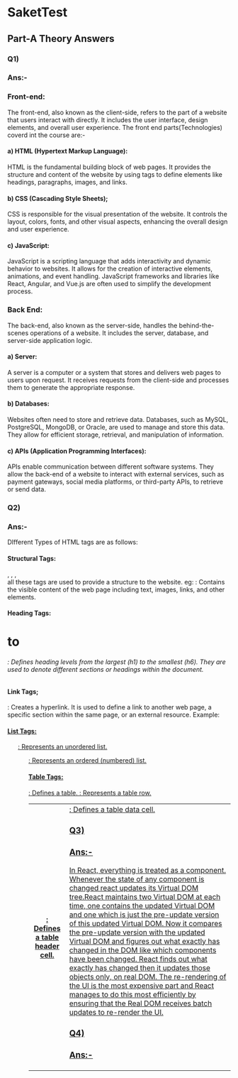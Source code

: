 # SaketTest

## Part-A Theory Answers

### Q1)
### Ans:-
### Front-end:
The front-end, also known as the client-side, refers to the part of a website that users interact with directly. It includes the user interface, design elements, and overall user experience. The front end parts(Technologies) coverd int the course are:-
#### a) HTML (Hypertext Markup Language): 
HTML is the fundamental building block of web pages. It provides the structure and content of the website by using tags to define elements like headings, paragraphs, images, and links.
#### b) CSS (Cascading Style Sheets);
CSS is responsible for the visual presentation of the website. It controls the layout, colors, fonts, and other visual aspects, enhancing the overall design and user experience.
#### c) JavaScript: 
JavaScript is a scripting language that adds interactivity and dynamic behavior to websites. It allows for the creation of interactive elements, animations, and event handling. JavaScript frameworks and libraries like React, Angular, and Vue.js are often used to simplify the development process.

### Back End:
The back-end, also known as the server-side, handles the behind-the-scenes operations of a website. It includes the server, database, and server-side application logic.
#### a) Server:
A server is a computer or a system that stores and delivers web pages to users upon request. It receives requests from the client-side and processes them to generate the appropriate response.
#### b) Databases: 
Websites often need to store and retrieve data. Databases, such as MySQL, PostgreSQL, MongoDB, or Oracle, are used to manage and store this data. They allow for efficient storage, retrieval, and manipulation of information.
#### c) APIs (Application Programming Interfaces):
APIs enable communication between different software systems. They allow the back-end of a website to interact with external services, such as payment gateways, social media platforms, or third-party APIs, to retrieve or send data.

### Q2)
### Ans:-
DIfferent Types of HTML tags are as follows:
#### Structural Tags:
<html>, <body>, <head>, <div> all these tags are used to provide a structure to the website.
eg: <body>: Contains the visible content of the web page including text, images, links, and other elements.

#### Heading Tags:
<h1> to <h6>: Defines heading levels from the largest (h1) to the smallest (h6). They are used to denote different sections or headings within the document.

#### Link Tags;
<a>: Creates a hyperlink. It is used to define a link to another web page, a specific section within the same page, or an external resource.
Example: <a href="https://www.example.com">

#### List Tags:
<ul>: Represents an unordered list.
<ol>: Represents an ordered (numbered) list.

#### Table Tags:
<table>: Defines a table.
<tr>: Represents a table row.
<th>: Defines a table header cell.
<td>: Defines a table data cell.

### Q3)
### Ans:-
In React, everything is treated as a component. Whenever the state of any component is changed react updates its Virtual DOM tree.React maintains two Virtual DOM at each time, one contains the updated Virtual DOM and one which is just the pre-update version of this updated Virtual DOM. Now it compares the pre-update version with the updated Virtual DOM and figures out what exactly has changed in the DOM like which components have been changed. React finds out what exactly has changed then it updates those objects only, on real DOM. The re-rendering of the UI is the most expensive part and React manages to do this most efficiently by ensuring that the Real DOM receives batch updates to re-render the UI. 

### Q4)
### Ans:-
